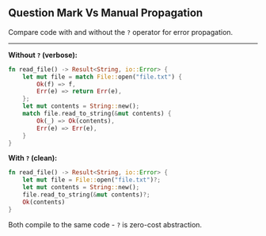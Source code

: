 ## Question Mark Vs Manual Propagation

Compare code with and without the `?` operator for error propagation.

---

**Without `?` (verbose):**
```rust
fn read_file() -> Result<String, io::Error> {
    let mut file = match File::open("file.txt") {
        Ok(f) => f,
        Err(e) => return Err(e),
    };
    let mut contents = String::new();
    match file.read_to_string(&mut contents) {
        Ok(_) => Ok(contents),
        Err(e) => Err(e),
    }
}
```

**With `?` (clean):**
```rust
fn read_file() -> Result<String, io::Error> {
    let mut file = File::open("file.txt")?;
    let mut contents = String::new();
    file.read_to_string(&mut contents)?;
    Ok(contents)
}
```

Both compile to the same code - `?` is zero-cost abstraction.

